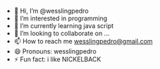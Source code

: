 - 👋 Hi, I’m @wesslingpedro
- 👀 I’m interested in programming
- 🌱 I’m currently learning java script
- 💞️ I’m looking to collaborate on ...
- 📫 How to reach me wesslingpedro@gmail.com
- 😄 Pronouns: wesslingpedro
 - ⚡ Fun fact: i like NICKELBACK

<!---
wesslingpedro/wesslingpedro is a ✨ special ✨ repository because its `README.md` (this file) appears on your GitHub profile.
You can click the Preview link to take a look at your changes.
--->
